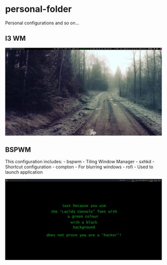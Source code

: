 # personal-folder
Personal configurations and so on...

## I3 WM
![I3 photo](/images/i3.png)
## BSPWM

This configuration includes:
    - bspwm - Tiling Window Manager
    - sxhkd - Shortcut configuration
    - compton - For blurring windows
    - rofi - Used to launch application

![BSPWM photo](/images/bspwm.png)
